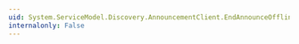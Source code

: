 ```yaml
---
uid: System.ServiceModel.Discovery.AnnouncementClient.EndAnnounceOffline(System.IAsyncResult)
internalonly: False
---
```

